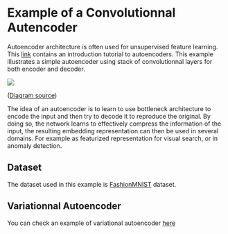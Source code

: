 # Example of a Convolutionnal Autencoder

Autoencoder architecture is often used for unsupervised feature learning. This [link](http://ufldl.stanford.edu/tutorial/unsupervised/Autoencoders/) contains an introduction tutorial to autoencoders. This example illustrates a simple autoencoder using stack of convolutionnal layers for both encoder and decoder. 

![](https://cdn-images-1.medium.com/max/800/1*LSYNW5m3TN7xRX61BZhoZA.png)

([Diagram source](https://towardsdatascience.com/autoencoders-introduction-and-implementation-3f40483b0a85))

The idea of an autoencoder is to learn to use bottleneck architecture to encode the input and then try to decode it to reproduce the original. By doing so, the network learns to effectively compress the information of the input, the resulting embedding representation can then be used in several domains. For example as featurized representation for visual search, or in anomaly detection.

## Dataset

The dataset used in this example is [FashionMNIST](https://github.com/zalandoresearch/fashion-mnist) dataset. 

## Variationnal Autoencoder

You can check an example of variational autoencoder [here](https://gluon.mxnet.io/chapter13_unsupervised-learning/vae-gluon.html)


